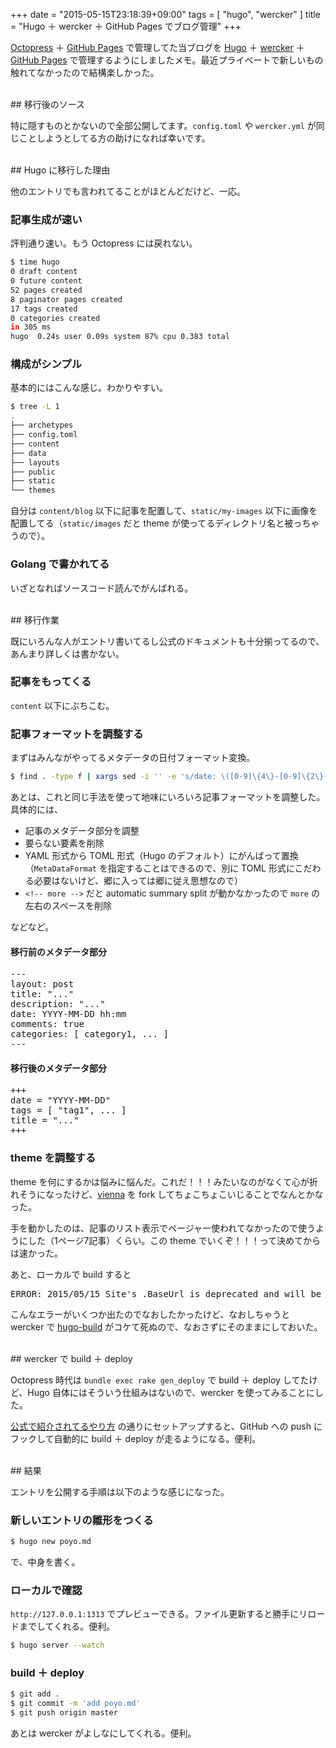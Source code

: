 +++
date = "2015-05-15T23:18:39+09:00"
tags = [ "hugo", "wercker" ]
title = "Hugo ＋ wercker ＋ GitHub Pages でブログ管理"
+++

[Octopress](http://octopress.org) ＋ [GitHub Pages](https://pages.github.com) で管理してた当ブログを [Hugo](http://gohugo.io) ＋ [wercker](http://wercker.com) ＋ [GitHub Pages](https://pages.github.com/) で管理するようにしましたメモ。最近プライベートで新しいもの触れてなかったので結構楽しかった。

<!--more-->

<br />
## 移行後のソース

特に隠すものとかないので全部公開してます。`config.toml` や `wercker.yml` が同じことしようとしてる方の助けになれば幸いです。

<div class="github-card" data-user="m0t0k1ch1" data-repo="m0t0k1ch1st0ry"></div>
<script src="//cdn.jsdelivr.net/github-cards/latest/widget.js"></script>

<br />
## Hugo に移行した理由

他のエントリでも言われてることがほとんどだけど、一応。

### 記事生成が速い

評判通り速い。もう Octopress には戻れない。

``` sh
$ time hugo
0 draft content
0 future content
52 pages created
8 paginator pages created
17 tags created
0 categories created
in 305 ms
hugo  0.24s user 0.09s system 87% cpu 0.383 total
```

### 構成がシンプル

基本的にはこんな感じ。わかりやすい。

``` sh
$ tree -L 1
.
├── archetypes
├── config.toml
├── content
├── data
├── layouts
├── public
├── static
└── themes
```

自分は `content/blog` 以下に記事を配置して、`static/my-images` 以下に画像を配置してる（`static/images` だと theme が使ってるディレクトリ名と被っちゃうので）。

### Golang で書かれてる

いざとなればソースコード読んでがんばれる。

<br />
## 移行作業

既にいろんな人がエントリ書いてるし公式のドキュメントも十分揃ってるので、あんまり詳しくは書かない。

### 記事をもってくる

`content` 以下にぶちこむ。

### 記事フォーマットを調整する

まずはみんながやってるメタデータの日付フォーマット変換。

``` sh
$ find . -type f | xargs sed -i '' -e 's/date: \([0-9]\{4\}-[0-9]\{2\}-[0-9]\{2\}\).*$/date: \1/g'
```

あとは、これと同じ手法を使って地味にいろいろ記事フォーマットを調整した。具体的には、

* 記事のメタデータ部分を調整
 * 要らない要素を削除
 * YAML 形式から TOML 形式（Hugo のデフォルト）にがんばって置換（`MetaDataFormat` を指定することはできるので、別に TOML 形式にこだわる必要はないけど、郷に入っては郷に従え思想なので）
* `<!-- more -->` だと automatic summary split が動かなかったので `more` の左右のスペースを削除

などなど。

#### 移行前のメタデータ部分

<pre>
---
layout: post
title: "..."
description: "..."
date: YYYY-MM-DD hh:mm
comments: true
categories: [ category1, ... ]
---
</pre>

#### 移行後のメタデータ部分

<pre>
+++
date = "YYYY-MM-DD"
tags = [ "tag1", ... ]
title = "..."
+++
</pre>

### theme を調整する

theme を何にするかは悩みに悩んだ。これだ！！！みたいなのがなくて心が折れそうになったけど、[vienna](https://github.com/keichi/vienna) を fork してちょこちょこいじることでなんとかなった。

手を動かしたのは、記事のリスト表示でページャー使われてなかったので使うようにした（1ページ7記事）くらい。この theme でいくぞ！！！って決めてからは速かった。

あと、ローカルで build すると

<pre>
ERROR: 2015/05/15 Site's .BaseUrl is deprecated and will be removed in Hugo 0.15. Use .BaseURL instead.
</pre>

こんなエラーがいくつか出たのでなおしたかったけど、なおしちゃうと wercker で [hugo-build](https://app.wercker.com/#applications/54a7744c6b3ba8733de4dcde/tab/details) がコケて死ぬので、なおさずにそのままにしておいた。

<br />
## wercker で build ＋ deploy

Octopress 時代は `bundle exec rake gen_deploy` で build ＋ deploy してたけど、Hugo 自体にはそういう仕組みはないので、wercker を使ってみることにした。

[公式で紹介されてるやり方](http://gohugo.io/tutorials/automated-deployments) の通りにセットアップすると、GitHub への push にフックして自動的に build ＋ deploy が走るようになる。便利。


<br />
## 結果

エントリを公開する手順は以下のような感じになった。

### 新しいエントリの雛形をつくる

``` sh
$ hugo new poyo.md
```

で、中身を書く。

### ローカルで確認

`http://127.0.0.1:1313` でプレビューできる。ファイル更新すると勝手にリロードまでしてくれる。便利。

``` sh
$ hugo server --watch
```

### build ＋ deploy

``` sh
$ git add .
$ git commit -m 'add poyo.md'
$ git push origin master
```

あとは wercker がよしなにしてくれる。便利。
